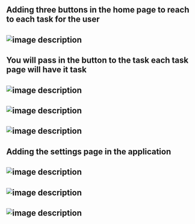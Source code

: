 ## Adding three buttons in the home page to reach to each task for the user 
## ![image description](Screenshot_20211101_160522_com.example.taskmaster.jpg)



## You will pass in the button to the task each task page will have it task
## ![image description](Screenshot_20211101_160525_com.example.taskmaster.jpg)
## ![image description](Screenshot_20211101_160529_com.example.taskmaster.jpg)
## ![image description](Screenshot_20211101_160532_com.example.taskmaster.jpg)



## Adding the settings page in the application
## ![image description](homepageafteraddingname.jpg)
## ![image description](Screenshot_20211101_160536_com.example.taskmaster.jpg)
## ![image description](Screenshot_20211101_160559_com.example.taskmaster.jpg)


